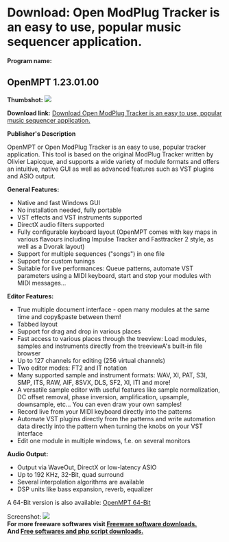 # Download: Open ModPlug Tracker is an easy to use, popular music sequencer application.

**Program name:**

## OpenMPT 1.23.01.00

  
**Thumbshot:** ![](http://www.freewarefiles.com/screenshot/openmpt_md.jpg)   
  
**Download link:** [Download Open ModPlug Tracker is an easy to use, popular music sequencer application.](http://freesoftwares.boysofts.com/OpenMPT_program_66951.html)  
  


**Publisher's Description**  
  


OpenMPT or Open ModPlug Tracker is an easy to use, popular tracker application. This tool is based on the original ModPlug Tracker written by Olivier Lapicque, and supports a wide variety of module formats and offers an intuitive, native GUI as well as advanced features such as VST plugins and ASIO output. 

**General Features:**

  * Native and fast Windows GUI 
  * No installation needed, fully portable 
  * VST effects and VST instruments supported 
  * DirectX audio filters supported 
  * Fully configurable keyboard layout (OpenMPT comes with key maps in various flavours including Impulse Tracker and Fasttracker 2 style, as well as a Dvorak layout) 
  * Support for multiple sequences ("songs") in one file 
  * Support for custom tunings 
  * Suitable for live performances: Queue patterns, automate VST parameters using a MIDI keyboard, start and stop your modules with MIDI messages... 

**Editor Features:**

  * True multiple document interface - open many modules at the same time and copy&paste between them! 
  * Tabbed layout 
  * Support for drag and drop in various places 
  * Fast access to various places through the treeview: Load modules, samples and instruments directly from the treeviewA's built-in file browser 
  * Up to 127 channels for editing (256 virtual channels) 
  * Two editor modes: FT2 and IT notation 
  * Many supported sample and instrument formats: WAV, XI, PAT, S3I, SMP, ITS, RAW, AIF, 8SVX, DLS, SF2, XI, ITI and more! 
  * A versatile sample editor with useful features like sample normalization, DC offset removal, phase inversion, amplification, upsample, downsample, etc... You can even draw your own samples! 
  * Record live from your MIDI keyboard directly into the patterns 
  * Automate VST plugins directly from the patterns and write automation data directly into the pattern when turning the knobs on your VST interface 
  * Edit one module in multiple windows, f.e. on several monitors 

**Audio Output:**

  * Output via WaveOut, DirectX or low-latency ASIO 
  * Up to 192 KHz, 32-Bit, quad surround 
  * Several interpolation algorithms are available 
  * DSP units like bass expansion, reverb, equalizer 

A 64-Bit version is also available: [OpenMPT 64-Bit](http://openmpt.org/download_file.php?file=OpenMPT-1.23.01.00-Setup-x64.exe)

  
  
Screenshot: ![](http://www.freewarefiles.com/screenshot/openmpt.jpg)   
**For more freeware softwares visit [Freeware software downloads.](http://freesoftwares.boysofts.com/)**   
**And [Free softwares and php script downloads.](http://www.boysofts.com/)**
